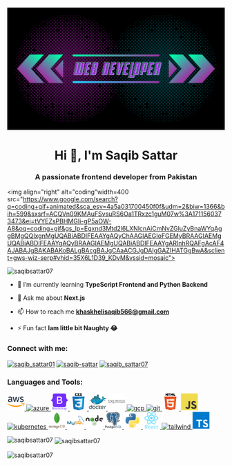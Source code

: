 ![logo](https://github.com/saqibsattar07/saqibsattar07/blob/main/web%20developer.png)
<h1 align="center">Hi 👋, I'm Saqib Sattar</h1>
<h3 align="center">A passionate frontend developer from Pakistan</h3>

<img align="right" alt="coding"width=400 src="https://www.google.com/search?q=coding+gif+animated&sca_esv=4a5a031700450f0f&udm=2&biw=1366&bih=599&sxsrf=ACQVn09KMAuFSvsuRS6Oa1TRxzc1guM07w%3A1711560373473&ei=tVYEZsPBHMGIi-gP5aOW-A8&oq=coding+gif&gs_lp=Egxnd3Mtd2l6LXNlcnAiCmNvZGluZyBnaWYqAggBMgQQIxgnMgUQABiABDIFEAAYgAQyChAAGIAEGIoFGEMyBRAAGIAEMgUQABiABDIFEAAYgAQyBRAAGIAEMgUQABiABDIFEAAYgARInhRQAFgAcAF4AJABAJgBAKABAKoBALgBAcgBAJgCAaACGJgDAIgGAZIHATGgBwA&sclient=gws-wiz-serp#vhid=35X6L1D39_KDvM&vssid=mosaic">

<p align="left"> <img src="https://komarev.com/ghpvc/?username=saqibsattar07&label=Profile%20views&color=0e75b6&style=flat" alt="saqibsattar07" /> </p>

- 🌱 I’m currently learning **TypeScript Frontend and Python Backend**

- 💬 Ask me about **Next.js**

- 📫 How to reach me **khaskhelisaqib566@gmail.com**

- ⚡ Fun fact **Iam little bit Naughty 😂**

<h3 align="left">Connect with me:</h3>
<p align="left">
<a href="https://twitter.com/saqib_sattar01" target="blank"><img align="center" src="https://raw.githubusercontent.com/rahuldkjain/github-profile-readme-generator/master/src/images/icons/Social/twitter.svg" alt="saqib_sattar01" height="30" width="40" /></a>
<a href="https://linkedin.com/in/saqib-sattar" target="blank"><img align="center" src="https://raw.githubusercontent.com/rahuldkjain/github-profile-readme-generator/master/src/images/icons/Social/linked-in-alt.svg" alt="saqib-sattar" height="30" width="40" /></a>
<a href="https://www.youtube.com/c/saqib_sattar07" target="blank"><img align="center" src="https://raw.githubusercontent.com/rahuldkjain/github-profile-readme-generator/master/src/images/icons/Social/youtube.svg" alt="saqib_sattar07" height="30" width="40" /></a>
</p>

<h3 align="left">Languages and Tools:</h3>
<p align="left"> <a href="https://aws.amazon.com" target="_blank" rel="noreferrer"> <img src="https://raw.githubusercontent.com/devicons/devicon/master/icons/amazonwebservices/amazonwebservices-original-wordmark.svg" alt="aws" width="40" height="40"/> </a> <a href="https://azure.microsoft.com/en-in/" target="_blank" rel="noreferrer"> <img src="https://www.vectorlogo.zone/logos/microsoft_azure/microsoft_azure-icon.svg" alt="azure" width="40" height="40"/> </a> <a href="https://getbootstrap.com" target="_blank" rel="noreferrer"> <img src="https://raw.githubusercontent.com/devicons/devicon/master/icons/bootstrap/bootstrap-plain-wordmark.svg" alt="bootstrap" width="40" height="40"/> </a> <a href="https://www.w3schools.com/css/" target="_blank" rel="noreferrer"> <img src="https://raw.githubusercontent.com/devicons/devicon/master/icons/css3/css3-original-wordmark.svg" alt="css3" width="40" height="40"/> </a> <a href="https://www.docker.com/" target="_blank" rel="noreferrer"> <img src="https://raw.githubusercontent.com/devicons/devicon/master/icons/docker/docker-original-wordmark.svg" alt="docker" width="40" height="40"/> </a> <a href="https://expressjs.com" target="_blank" rel="noreferrer"> <img src="https://raw.githubusercontent.com/devicons/devicon/master/icons/express/express-original-wordmark.svg" alt="express" width="40" height="40"/> </a> <a href="https://cloud.google.com" target="_blank" rel="noreferrer"> <img src="https://www.vectorlogo.zone/logos/google_cloud/google_cloud-icon.svg" alt="gcp" width="40" height="40"/> </a> <a href="https://git-scm.com/" target="_blank" rel="noreferrer"> <img src="https://www.vectorlogo.zone/logos/git-scm/git-scm-icon.svg" alt="git" width="40" height="40"/> </a> <a href="https://www.w3.org/html/" target="_blank" rel="noreferrer"> <img src="https://raw.githubusercontent.com/devicons/devicon/master/icons/html5/html5-original-wordmark.svg" alt="html5" width="40" height="40"/> </a> <a href="https://developer.mozilla.org/en-US/docs/Web/JavaScript" target="_blank" rel="noreferrer"> <img src="https://raw.githubusercontent.com/devicons/devicon/master/icons/javascript/javascript-original.svg" alt="javascript" width="40" height="40"/> </a> <a href="https://kubernetes.io" target="_blank" rel="noreferrer"> <img src="https://www.vectorlogo.zone/logos/kubernetes/kubernetes-icon.svg" alt="kubernetes" width="40" height="40"/> </a> <a href="https://www.mongodb.com/" target="_blank" rel="noreferrer"> <img src="https://raw.githubusercontent.com/devicons/devicon/master/icons/mongodb/mongodb-original-wordmark.svg" alt="mongodb" width="40" height="40"/> </a> <a href="https://www.mysql.com/" target="_blank" rel="noreferrer"> <img src="https://raw.githubusercontent.com/devicons/devicon/master/icons/mysql/mysql-original-wordmark.svg" alt="mysql" width="40" height="40"/> </a> <a href="https://nodejs.org" target="_blank" rel="noreferrer"> <img src="https://raw.githubusercontent.com/devicons/devicon/master/icons/nodejs/nodejs-original-wordmark.svg" alt="nodejs" width="40" height="40"/> </a> <a href="https://www.postgresql.org" target="_blank" rel="noreferrer"> <img src="https://raw.githubusercontent.com/devicons/devicon/master/icons/postgresql/postgresql-original-wordmark.svg" alt="postgresql" width="40" height="40"/> </a> <a href="https://www.python.org" target="_blank" rel="noreferrer"> <img src="https://raw.githubusercontent.com/devicons/devicon/master/icons/python/python-original.svg" alt="python" width="40" height="40"/> </a> <a href="https://reactjs.org/" target="_blank" rel="noreferrer"> <img src="https://raw.githubusercontent.com/devicons/devicon/master/icons/react/react-original-wordmark.svg" alt="react" width="40" height="40"/> </a> <a href="https://tailwindcss.com/" target="_blank" rel="noreferrer"> <img src="https://www.vectorlogo.zone/logos/tailwindcss/tailwindcss-icon.svg" alt="tailwind" width="40" height="40"/> </a> <a href="https://www.typescriptlang.org/" target="_blank" rel="noreferrer"> <img src="https://raw.githubusercontent.com/devicons/devicon/master/icons/typescript/typescript-original.svg" alt="typescript" width="40" height="40"/> </a> </p>

<p><img align="left" src="https://github-readme-stats.vercel.app/api/top-langs?username=saqibsattar07&show_icons=true&locale=en&layout=compact" alt="saqibsattar07" /></p>

<p>&nbsp;<img align="center" src="https://github-readme-stats.vercel.app/api?username=saqibsattar07&show_icons=true&locale=en" alt="saqibsattar07" /></p>

<p><img align="center" src="https://github-readme-streak-stats.herokuapp.com/?user=saqibsattar07&" alt="saqibsattar07" /></p>

